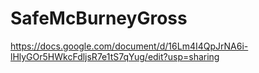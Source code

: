 # SafeMcBurneyGross
 https://docs.google.com/document/d/16Lm4I4QpJrNA6i-lHlyGOr5HWkcFdljsR7e1tS7qYug/edit?usp=sharing
